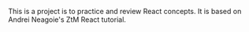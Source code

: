 This is a project is to practice and review React concepts. It is based on Andrei Neagoie's ZtM React tutorial.